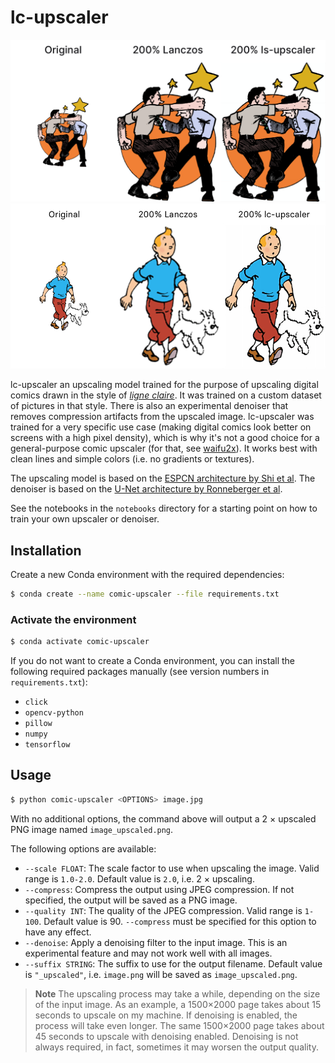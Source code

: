 # lc-upscaler

<img src="demo_1.png" style="width: 830px"/>
<img src="demo_2.png" style="width: 830px"/>

lc-upscaler an upscaling model trained for the purpose of upscaling digital comics drawn in the style of *[ligne claire](https://en.wikipedia.org/wiki/Ligne_claire)*. It was trained on a custom dataset of pictures in that style. There is also an experimental denoiser that removes compression artifacts from the upscaled image. lc-upscaler was trained for a very specific use case (making digital comics look better on screens with a high pixel density), which is why it's not a good choice for a general-purpose comic upscaler (for that, see [waifu2x](https://github.com/nagadomi/waifu2x)). It works best with clean lines and simple colors (i.e. no gradients or textures).

The upscaling model is based on the [ESPCN architecture by Shi et al](https://arxiv.org/abs/1609.05158). The denoiser is based on the [U-Net architecture by Ronneberger et al](https://arxiv.org/abs/1505.04597).

See the notebooks in the `notebooks` directory for a starting point on how to train your own upscaler or denoiser.

## Installation

Create a new Conda environment with the required dependencies:

```bash
$ conda create --name comic-upscaler --file requirements.txt
````

### Activate the environment

```bash
$ conda activate comic-upscaler
```

If you do not want to create a Conda environment, you can install the following required packages manually (see version numbers in `requirements.txt`):
- `click`
- `opencv-python`
- `pillow`
- `numpy`
- `tensorflow`

## Usage

```bash
$ python comic-upscaler <OPTIONS> image.jpg
```

With no additional options, the command above will output a 2 × upscaled PNG image named `image_upscaled.png`.

The following options are available:

* `--scale FLOAT`: The scale factor to use when upscaling the image. Valid range is `1.0-2.0`. Default value is `2.0`, i.e. 2 × upscaling.
* `--compress`: Compress the output using JPEG compression. If not specified, the output will be saved as a PNG image.
* `--quality INT`: The quality of the JPEG compression. Valid range is `1-100`. Default value is 90. `--compress` must be specified for this option to have any effect.
* `--denoise`: Apply a denoising filter to the input image. This is an experimental feature and may not work well with all images.
* `--suffix STRING`: The suffix to use for the output filename. Default value is `"_upscaled"`, i.e. `image.png` will be saved as `image_upscaled.png`.

> **Note** The upscaling process may take a while, depending on the size of the input image. As an example, a 1500×2000 page takes about 15 seconds to upscale on my machine. If denoising is enabled, the process will take even longer. The same 1500×2000 page takes about 45 seconds to upscale with denoising enabled. Denoising is not always required, in fact, sometimes it may worsen the output quality.
